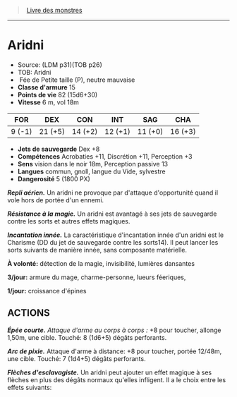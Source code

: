 ﻿> [Livre des monstres](tome_of_beasts_old.md)

---

# Aridni

- Source: (LDM p31)(TOB p26)
- TOB: Aridni
-  Fée de Petite taille (P), neutre mauvaise
- **Classe d'armure** 15
- **Points de vie** 82 (15d6+30)
- **Vitesse** 6 m, vol 18m

|FOR|DEX|CON|INT|SAG|CHA|
|---|---|---|---|---|---|
|9 (-1)|21 (+5)|14 (+2)|12 (+1)|11 (+0)|16 (+3)|

- **Jets de sauvegarde** Dex +8
- **Compétences** Acrobaties +11, Discrétion +11, Perception +3
- **Sens** vision dans le noir 18m, Perception passive 13
- **Langues** commun, gnoll, langue du Vide, sylvestre
- **Dangerosité** 5 (1800 PX)

**_Repli aérien._** Un aridni ne provoque par d'attaque d'opportunité quand il vole hors de portée d'un ennemi.

**_Résistance à la magie._** Un aridni est avantagé à ses jets de sauvegarde contre les sorts et autres effets magiques.

**_Incantation innée._** La caractéristique d'incantation innée d'un aridni est le Charisme (DD du jet de sauvegarde contre les sorts14). Il peut lancer les sorts suivants de manière innée, sans composante matérielle.

**À volonté:** détection de la magie, invisibilité, lumières dansantes

**3/jour:** armure du mage, charme-personne, lueurs féeriques,

**1/jour:** croissance d'épines

## ACTIONS

**_Épée courte._** _Attaque d'arme au corps à corps :_ +8 pour toucher, allonge 1,50m, une cible. Touché: 8 (1d6+5) dégâts perforants.

**_Arc de pixie._** Attaque d'arme à distance: +8 pour toucher, portée 12/48m, une cible. Touché: 7 (1d4+5) dégâts perforants.

**_Flèches d'esclavagiste._** Un aridni peut ajouter un effet magique à ses flèches en plus des dégâts normaux qu'elles infligent. Il a le choix entre les effets suivants:

